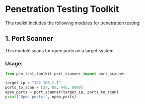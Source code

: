 # Penetration Testing Toolkit

This toolkit includes the following modules for penetration testing:

## 1. Port Scanner

This module scans for open ports on a target system.

### Usage:

```python
from pen_test_toolkit.port_scanner import port_scanner

target_ip = "192.168.1.1"
ports_to_scan = [22, 80, 443, 8080]
open_ports = port_scanner(target_ip, ports_to_scan)
print("Open ports:", open_ports)
